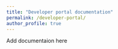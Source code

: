 ```yaml
---
title: "Developer portal documentation"
permalink: /developer-portal/
author_profile: true
---
```



Add documentaion here 